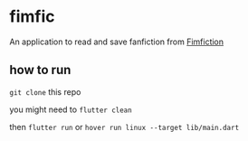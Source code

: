 # fimfic

An application to read and save fanfiction from [Fimfiction](https://www.fimfiction.net/)

## how to run

`git clone` this repo

you might need to `flutter clean`

then `flutter run` or `hover run linux --target lib/main.dart`
